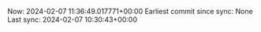 Now: 2024-02-07 11:36:49.017771+00:00 Earliest commit since sync: None Last sync: 2024-02-07 10:30:43+00:00
